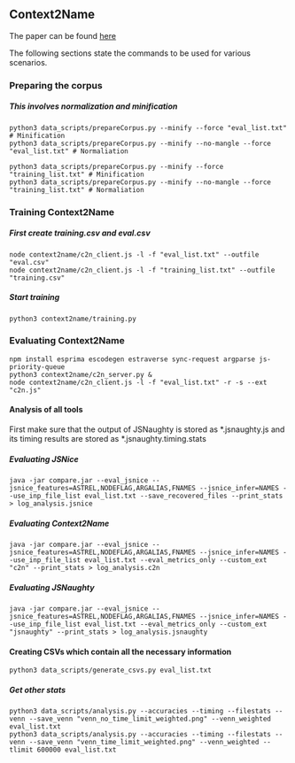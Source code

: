 ## Context2Name

The paper can be found [here](http://software-lab.org/publications/Context2Name_TR_Mar2018.pdf)

The following sections state the commands to be used for various scenarios.

### Preparing the corpus

##### This involves normalization and minification

```
python3 data_scripts/prepareCorpus.py --minify --force "eval_list.txt" # Minification
python3 data_scripts/prepareCorpus.py --minify --no-mangle --force "eval_list.txt" # Normaliation
```

```
python3 data_scripts/prepareCorpus.py --minify --force "training_list.txt" # Minification
python3 data_scripts/prepareCorpus.py --minify --no-mangle --force "training_list.txt" # Normaliation
```

### Training Context2Name

##### First create training.csv and eval.csv
```
node context2name/c2n_client.js -l -f "eval_list.txt" --outfile "eval.csv"
node context2name/c2n_client.js -l -f "training_list.txt" --outfile "training.csv"
```

##### Start training
```
python3 context2name/training.py
```

### Evaluating Context2Name

```
npm install esprima escodegen estraverse sync-request argparse js-priority-queue
python3 context2name/c2n_server.py &
node context2name/c2n_client.js -l -f "eval_list.txt" -r -s --ext "c2n.js"
```

#### Analysis of all tools

First make sure that the output of JSNaughty is stored as *.jsnaughty.js and its timing results are stored as *.jsnaughty.timing.stats

##### Evaluating JSNice
```
java -jar compare.jar --eval_jsnice --jsnice_features=ASTREL,NODEFLAG,ARGALIAS,FNAMES --jsnice_infer=NAMES --use_inp_file_list eval_list.txt --save_recovered_files --print_stats > log_analysis.jsnice 
```

##### Evaluating Context2Name
```
java -jar compare.jar --eval_jsnice --jsnice_features=ASTREL,NODEFLAG,ARGALIAS,FNAMES --jsnice_infer=NAMES --use_inp_file_list eval_list.txt --eval_metrics_only --custom_ext "c2n" --print_stats > log_analysis.c2n
```

##### Evaluating JSNaughty
```
java -jar compare.jar --eval_jsnice --jsnice_features=ASTREL,NODEFLAG,ARGALIAS,FNAMES --jsnice_infer=NAMES --use_inp_file_list eval_list.txt --eval_metrics_only --custom_ext "jsnaughty" --print_stats > log_analysis.jsnaughty
```


#### Creating CSVs which contain all the necessary information
```
python3 data_scripts/generate_csvs.py eval_list.txt
```
##### Get other stats
```
python3 data_scripts/analysis.py --accuracies --timing --filestats --venn --save_venn "venn_no_time_limit_weighted.png" --venn_weighted eval_list.txt
python3 data_scripts/analysis.py --accuracies --timing --filestats --venn --save_venn "venn_time_limit_weighted.png" --venn_weighted --tlimit 600000 eval_list.txt
```

